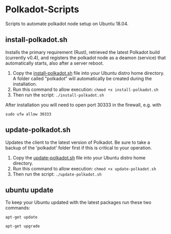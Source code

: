 # Polkadot-Scripts
Scripts to automate polkadot node setup on Ubuntu 18.04.


## install-polkadot.sh

Installs the primary requirement (Rust), retrieved the latest Polkadot build (currently v0.4), and registers the polkadot node as a deamon (service) that automatically starts, also after a server reboot.

1. Copy the [install-polkadot.sh](install-polkadot.sh) file into your Ubuntu distro home directory. A folder called "polkadot" will automatically be created during the installation.
2. Run this command to allow execution: `chmod +x install-polkadot.sh`
3. Then run the script: `./install-polkadot.sh`

After installation you will need to open port 30333 in the firewall, e.g. with 

`sudo ufw allow 30333`

## update-polkadot.sh

Updates the client to the latest version of Polkadot. Be sure to take a backup of the 'polkadot' folder first if this is critical to your operation.

1. Copy the [update-polkadot.sh](update-polkadot.sh) file into your Ubuntu distro home directory.
2. Run this command to allow execution: `chmod +x update-polkadot.sh`
3. Then run the script: `./update-polkadot.sh`



## ubuntu update

To keep your Ubuntu updated with the latest packages run these two commands:

`apt-get update`

`apt-get upgrade`

